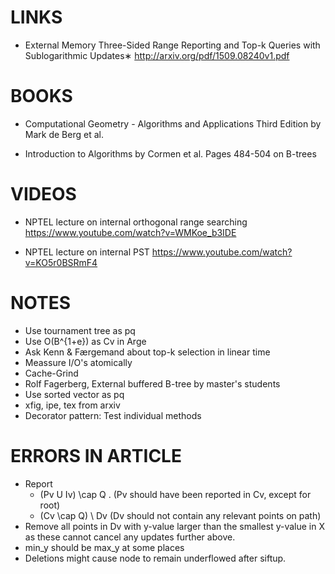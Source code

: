 LINKS
=====
- External Memory Three-Sided Range Reporting and Top-k Queries with Sublogarithmic Updates∗
  http://arxiv.org/pdf/1509.08240v1.pdf

BOOKS
=====
- Computational Geometry - Algorithms and Applications Third Edition
  by Mark de Berg et al.

- Introduction to Algorithms by Cormen et al. Pages 484-504 on B-trees

VIDEOS
===== 
- NPTEL lecture on internal orthogonal range searching
  https://www.youtube.com/watch?v=WMKoe_b3IDE
  
- NPTEL lecture on internal PST
  https://www.youtube.com/watch?v=KO5r0BSRmF4

NOTES
=====
- Use tournament tree as pq
- Use O(B^{1+e}) as Cv in Arge
- Ask Kenn & Færgemand about top-k selection in linear time
- Meassure I/O's atomically
- Cache-Grind
- Rolf Fagerberg, External buffered B-tree by master's students
- Use sorted vector as pq
- xfig, ipe, tex from arxiv
- Decorator pattern: Test individual methods

ERRORS IN ARTICLE
=================
- Report
  - (Pv U Iv) \cap Q . (Pv should have been reported in Cv, except for root)
  - (Cv \cap Q) \ Dv (Dv should not contain any relevant points on path)
- Remove all points in Dv with y-value larger than the smallest y-value in X as these cannot cancel any updates further above.
- min_y should be max_y at some places
- Deletions might cause node to remain underflowed after siftup.